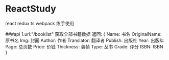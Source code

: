 # ReactStudy

react
redux 
ts
webpack
练手使用


###api
1.url:"/booklist" 获取全部书籍数据
返回: {
    Name: 书名
    OriginalName: 原书名
    Img: 封面
    Author: 作者
    Translator: 翻译者
    Publish: 出版社
    Year: 出版年
    Page: 总页数
    Price: 价钱
    Thickness: 装帧
    Type: 丛书
    Grade: 评分
    ISBN: ISBN
}